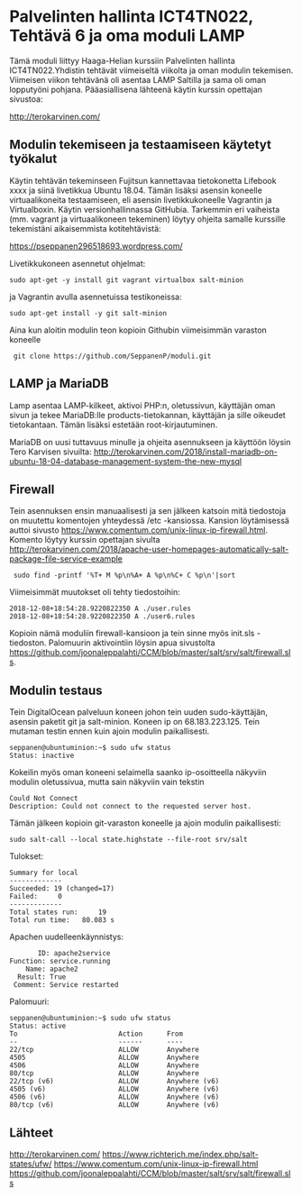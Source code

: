 # Palvelinten hallinta ICT4TN022, Tehtävä 6 ja oma moduli LAMP

Tämä moduli liittyy Haaga-Helian kurssiin Palvelinten hallinta ICT4TN022.Yhdistin tehtävät viimeiseltä viikolta ja oman modulin tekemisen. Viimeisen viikon tehtävänä oli asentaa LAMP Saltilla ja sama oli oman lopputyöni pohjana. Pääasiallisena lähteenä käytin kurssin opettajan sivustoa:

http://terokarvinen.com/


## Modulin tekemiseen ja testaamiseen käytetyt työkalut

Käytin tehtävän tekeminseen Fujitsun kannettavaa tietokonetta Lifebook xxxx ja siinä livetikkua Ubuntu 18.04. Tämän lisäksi asensin koneelle virtuaalikoneita testaamiseen, eli asensin livetikkukoneelle Vagrantin ja Virtualboxin. Käytin versionhallinnassa GitHubia. Tarkemmin eri vaiheista (mm. vagrant ja virtuaalikoneen tekeminen) löytyy ohjeita samalle kurssille tekemistäni aikaisemmista kotitehtävistä:

https://pseppanen296518693.wordpress.com/

Livetikkukoneen asennetut ohjelmat:

    sudo apt-get -y install git vagrant virtualbox salt-minion

ja Vagrantin avulla asennetuissa testikoneissa:

    sudo apt-get install -y git salt-minion
    
Aina kun aloitin modulin teon kopioin Githubin viimeisimmän varaston koneelle

     git clone https://github.com/SeppanenP/moduli.git
     
## LAMP ja MariaDB

Lamp asentaa LAMP-kilkeet, aktivoi PHP:n, oletussivun, käyttäjän oman sivun ja tekee MariaDB:lle products-tietokannan, käyttäjän ja sille oikeudet tietokantaan. Tämän lisäksi estetään root-kirjautuminen.

MariaDB on uusi tuttavuus minulle ja ohjeita asennukseen ja käyttöön löysin Tero Karvisen sivuilta:
http://terokarvinen.com/2018/install-mariadb-on-ubuntu-18-04-database-management-system-the-new-mysql
    
## Firewall

Tein asennuksen ensin manuaalisesti ja sen jälkeen katsoin mitä tiedostoja on muutettu komentojen yhteydessä /etc -kansiossa. Kansion löytämisessä auttoi sivusto https://www.comentum.com/unix-linux-ip-firewall.html. Komento löytyy kurssin opettajan sivulta http://terokarvinen.com/2018/apache-user-homepages-automatically-salt-package-file-service-example
 
     sudo find -printf '%T+ M %p\n%A+ A %p\n%C+ C %p\n'|sort
     
 Viimeisimmät muutokset oli tehty tiedostoihin:
 
    2018-12-08+18:54:28.9220822350 A ./user.rules
    2018-12-08+18:54:28.9220822350 A ./user6.rules
    
Kopioin nämä moduliin firewall-kansioon ja tein sinne myös init.sls -tiedoston. Palomuurin aktivointiin löysin apua sivustolta https://github.com/joonaleppalahti/CCM/blob/master/salt/srv/salt/firewall.sls.
    
## Modulin testaus

Tein DigitalOcean palveluun koneen johon tein uuden sudo-käyttäjän, asensin paketit git ja salt-minion. Koneen ip on 68.183.223.125. Tein mutaman testin ennen kuin ajoin modulin paikallisesti.

    seppanen@ubuntuminion:~$ sudo ufw status
    Status: inactive
    
Kokeilin myös oman koneeni selaimella saanko ip-osoitteella näkyviin modulin oletussivua, mutta sain näkyviin vain tekstin

    Could Not Connect
    Description: Could not connect to the requested server host. 
    
Tämän jälkeen kopioin git-varaston koneelle ja ajoin modulin paikallisesti:

    sudo salt-call --local state.highstate --file-root srv/salt
    
Tulokset:

    Summary for local
    -------------
    Succeeded: 19 (changed=17)
    Failed:     0
    -------------
    Total states run:     19
    Total run time:   80.083 s
    
 Apachen uudelleenkäynnistys:
 
           ID: apache2service
    Function: service.running
        Name: apache2
      Result: True
     Comment: Service restarted
 

Palomuuri:

    seppanen@ubuntuminion:~$ sudo ufw status
    Status: active
    To                         Action      From
    --                         ------      ----
    22/tcp                     ALLOW       Anywhere
    4505                       ALLOW       Anywhere
    4506                       ALLOW       Anywhere
    80/tcp                     ALLOW       Anywhere
    22/tcp (v6)                ALLOW       Anywhere (v6)
    4505 (v6)                  ALLOW       Anywhere (v6)
    4506 (v6)                  ALLOW       Anywhere (v6)
    80/tcp (v6)                ALLOW       Anywhere (v6)





## Lähteet

http://terokarvinen.com/
https://www.richterich.me/index.php/salt-states/ufw/ 
https://www.comentum.com/unix-linux-ip-firewall.html
https://github.com/joonaleppalahti/CCM/blob/master/salt/srv/salt/firewall.sls


